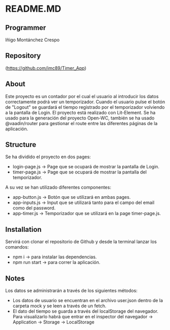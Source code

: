 # README.MD

## Programmer
Iñigo Montánchez Crespo

## Repository
(https://github.com/imc89/Timer_App)

## About
Este proyecto es un contador por el cual el usuario al introducir los datos correctamente podrá ver un temporizador. Cuando el usuario
pulse el botón de "Logout" se guardará el tiempo registrado por el temporizador volviendo a la pantalla de Login.
El proyecto está realizado con Lit-Element. Se ha usado para la generación del proyecto Open-WC, también se ha usado @vaadin/router para gestionar el route entre las diferentes páginas de la aplicación.

## Structure
Se ha dividido el proyecto en dos pages:
* login-page.js -> Page que se ocupará de mostrar la pantalla de Login.
* timer-page.js -> Page que se ocupará de mostrar la pantalla del temporizador.

A su vez se han utilizado diferentes componentes:
* app-button.js -> Botón que se utilizará en ambas pages.
* app-inputs.js -> Input que se utilizará tanto para el campo del email como del password.
* app-timer.js -> Temporizador que se utilizará en la page timer-page.js.

## Installation
Servirá con clonar el repositorio de Github y desde la terminal lanzar los comandos:
* npm i -> para instalar las dependencias.
* npm run start -> para correr la aplicación.

## Notes
Los datos se administrarán a través de los siguientes métodos:
* Los datos de usuario se encuentran en el archivo user.json dentro de la carpeta mock y se leen a través de un fetch.
* El dato del tiempo se guarda a través del localStorage del navegador. 
Para visualizarlo habrá que entrar en el inspector del navegador -> Application -> Storage -> LocalStorage

